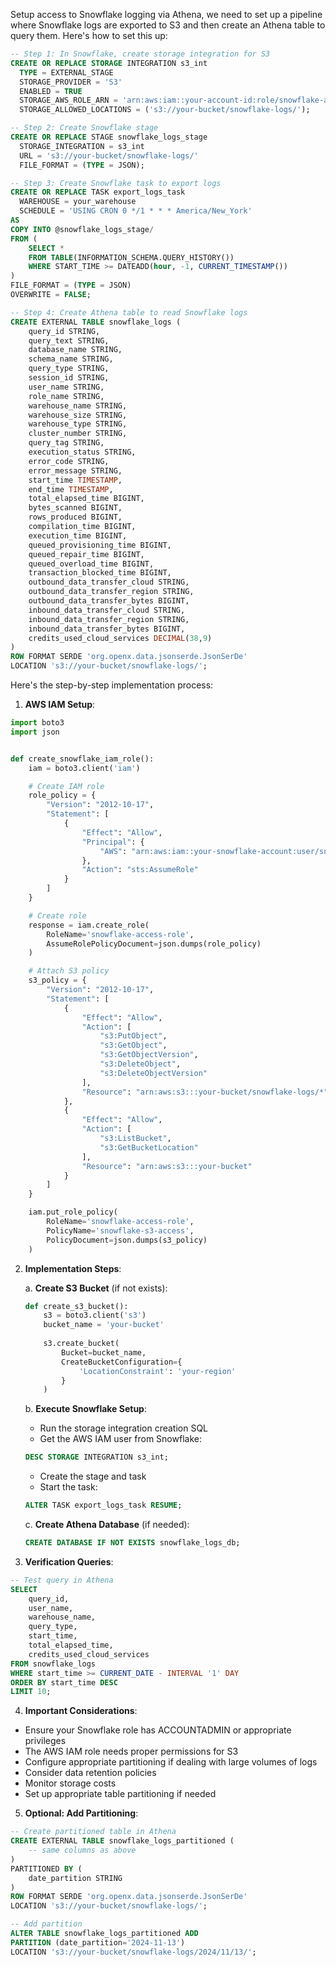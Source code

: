 Setup access to Snowflake logging via Athena, we need to set up a pipeline where Snowflake logs are exported to S3 and then
create an Athena table to query them. Here's how to set this up:

```sql
-- Step 1: In Snowflake, create storage integration for S3
CREATE OR REPLACE STORAGE INTEGRATION s3_int
  TYPE = EXTERNAL_STAGE
  STORAGE_PROVIDER = 'S3'
  ENABLED = TRUE
  STORAGE_AWS_ROLE_ARN = 'arn:aws:iam::your-account-id:role/snowflake-access-role'
  STORAGE_ALLOWED_LOCATIONS = ('s3://your-bucket/snowflake-logs/');

-- Step 2: Create Snowflake stage
CREATE OR REPLACE STAGE snowflake_logs_stage
  STORAGE_INTEGRATION = s3_int
  URL = 's3://your-bucket/snowflake-logs/'
  FILE_FORMAT = (TYPE = JSON);

-- Step 3: Create Snowflake task to export logs
CREATE OR REPLACE TASK export_logs_task
  WAREHOUSE = your_warehouse
  SCHEDULE = 'USING CRON 0 */1 * * * America/New_York'
AS
COPY INTO @snowflake_logs_stage/
FROM (
    SELECT *
    FROM TABLE(INFORMATION_SCHEMA.QUERY_HISTORY())
    WHERE START_TIME >= DATEADD(hour, -1, CURRENT_TIMESTAMP())
)
FILE_FORMAT = (TYPE = JSON)
OVERWRITE = FALSE;

-- Step 4: Create Athena table to read Snowflake logs
CREATE EXTERNAL TABLE snowflake_logs (
    query_id STRING,
    query_text STRING,
    database_name STRING,
    schema_name STRING,
    query_type STRING,
    session_id STRING,
    user_name STRING,
    role_name STRING,
    warehouse_name STRING,
    warehouse_size STRING,
    warehouse_type STRING,
    cluster_number STRING,
    query_tag STRING,
    execution_status STRING,
    error_code STRING,
    error_message STRING,
    start_time TIMESTAMP,
    end_time TIMESTAMP,
    total_elapsed_time BIGINT,
    bytes_scanned BIGINT,
    rows_produced BIGINT,
    compilation_time BIGINT,
    execution_time BIGINT,
    queued_provisioning_time BIGINT,
    queued_repair_time BIGINT,
    queued_overload_time BIGINT,
    transaction_blocked_time BIGINT,
    outbound_data_transfer_cloud STRING,
    outbound_data_transfer_region STRING,
    outbound_data_transfer_bytes BIGINT,
    inbound_data_transfer_cloud STRING,
    inbound_data_transfer_region STRING,
    inbound_data_transfer_bytes BIGINT,
    credits_used_cloud_services DECIMAL(38,9)
)
ROW FORMAT SERDE 'org.openx.data.jsonserde.JsonSerDe'
LOCATION 's3://your-bucket/snowflake-logs/';

```

Here's the step-by-step implementation process:

1. **AWS IAM Setup**:

```python
import boto3
import json


def create_snowflake_iam_role():
    iam = boto3.client('iam')

    # Create IAM role
    role_policy = {
        "Version": "2012-10-17",
        "Statement": [
            {
                "Effect": "Allow",
                "Principal": {
                    "AWS": "arn:aws:iam::your-snowflake-account:user/snowflake"
                },
                "Action": "sts:AssumeRole"
            }
        ]
    }

    # Create role
    response = iam.create_role(
        RoleName='snowflake-access-role',
        AssumeRolePolicyDocument=json.dumps(role_policy)
    )

    # Attach S3 policy
    s3_policy = {
        "Version": "2012-10-17",
        "Statement": [
            {
                "Effect": "Allow",
                "Action": [
                    "s3:PutObject",
                    "s3:GetObject",
                    "s3:GetObjectVersion",
                    "s3:DeleteObject",
                    "s3:DeleteObjectVersion"
                ],
                "Resource": "arn:aws:s3:::your-bucket/snowflake-logs/*"
            },
            {
                "Effect": "Allow",
                "Action": [
                    "s3:ListBucket",
                    "s3:GetBucketLocation"
                ],
                "Resource": "arn:aws:s3:::your-bucket"
            }
        ]
    }

    iam.put_role_policy(
        RoleName='snowflake-access-role',
        PolicyName='snowflake-s3-access',
        PolicyDocument=json.dumps(s3_policy)
    )
```

2. **Implementation Steps**:

   a. **Create S3 Bucket** (if not exists):
   ```python
   def create_s3_bucket():
       s3 = boto3.client('s3')
       bucket_name = 'your-bucket'
       
       s3.create_bucket(
           Bucket=bucket_name,
           CreateBucketConfiguration={
               'LocationConstraint': 'your-region'
           }
       )
   ```

   b. **Execute Snowflake Setup**:
    - Run the storage integration creation SQL
    - Get the AWS IAM user from Snowflake:
   ```sql
   DESC STORAGE INTEGRATION s3_int;
   ```
    - Create the stage and task
    - Start the task:
   ```sql
   ALTER TASK export_logs_task RESUME;
   ```

   c. **Create Athena Database** (if needed):
   ```sql
   CREATE DATABASE IF NOT EXISTS snowflake_logs_db;
   ```

3. **Verification Queries**:

```sql
-- Test query in Athena
SELECT 
    query_id,
    user_name,
    warehouse_name,
    query_type,
    start_time,
    total_elapsed_time,
    credits_used_cloud_services
FROM snowflake_logs
WHERE start_time >= CURRENT_DATE - INTERVAL '1' DAY
ORDER BY start_time DESC
LIMIT 10;
```

4. **Important Considerations**:

- Ensure your Snowflake role has ACCOUNTADMIN or appropriate privileges
- The AWS IAM role needs proper permissions for S3
- Configure appropriate partitioning if dealing with large volumes of logs
- Consider data retention policies
- Monitor storage costs
- Set up appropriate table partitioning if needed

5. **Optional: Add Partitioning**:

```sql
-- Create partitioned table in Athena
CREATE EXTERNAL TABLE snowflake_logs_partitioned (
    -- same columns as above
)
PARTITIONED BY (
    date_partition STRING
)
ROW FORMAT SERDE 'org.openx.data.jsonserde.JsonSerDe'
LOCATION 's3://your-bucket/snowflake-logs/';

-- Add partition
ALTER TABLE snowflake_logs_partitioned ADD
PARTITION (date_partition='2024-11-13')
LOCATION 's3://your-bucket/snowflake-logs/2024/11/13/';
```
